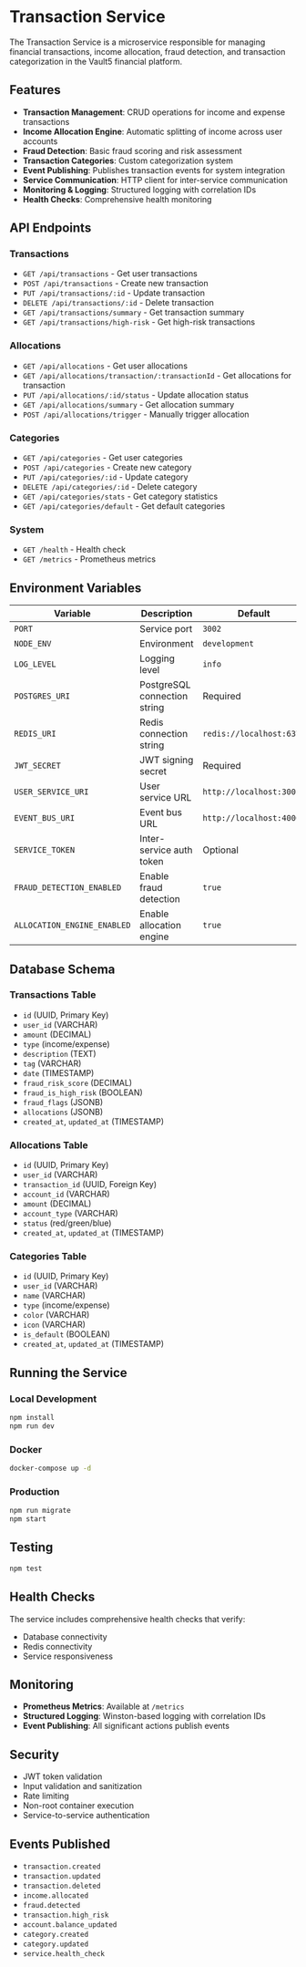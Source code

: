 # Transaction Service

The Transaction Service is a microservice responsible for managing financial transactions, income allocation, fraud detection, and transaction categorization in the Vault5 financial platform.

## Features

- **Transaction Management**: CRUD operations for income and expense transactions
- **Income Allocation Engine**: Automatic splitting of income across user accounts
- **Fraud Detection**: Basic fraud scoring and risk assessment
- **Transaction Categories**: Custom categorization system
- **Event Publishing**: Publishes transaction events for system integration
- **Service Communication**: HTTP client for inter-service communication
- **Monitoring & Logging**: Structured logging with correlation IDs
- **Health Checks**: Comprehensive health monitoring

## API Endpoints

### Transactions
- `GET /api/transactions` - Get user transactions
- `POST /api/transactions` - Create new transaction
- `PUT /api/transactions/:id` - Update transaction
- `DELETE /api/transactions/:id` - Delete transaction
- `GET /api/transactions/summary` - Get transaction summary
- `GET /api/transactions/high-risk` - Get high-risk transactions

### Allocations
- `GET /api/allocations` - Get user allocations
- `GET /api/allocations/transaction/:transactionId` - Get allocations for transaction
- `PUT /api/allocations/:id/status` - Update allocation status
- `GET /api/allocations/summary` - Get allocation summary
- `POST /api/allocations/trigger` - Manually trigger allocation

### Categories
- `GET /api/categories` - Get user categories
- `POST /api/categories` - Create new category
- `PUT /api/categories/:id` - Update category
- `DELETE /api/categories/:id` - Delete category
- `GET /api/categories/stats` - Get category statistics
- `GET /api/categories/default` - Get default categories

### System
- `GET /health` - Health check
- `GET /metrics` - Prometheus metrics

## Environment Variables

| Variable | Description | Default |
|----------|-------------|---------|
| `PORT` | Service port | `3002` |
| `NODE_ENV` | Environment | `development` |
| `LOG_LEVEL` | Logging level | `info` |
| `POSTGRES_URI` | PostgreSQL connection string | Required |
| `REDIS_URI` | Redis connection string | `redis://localhost:6379` |
| `JWT_SECRET` | JWT signing secret | Required |
| `USER_SERVICE_URI` | User service URL | `http://localhost:3001` |
| `EVENT_BUS_URI` | Event bus URL | `http://localhost:4000` |
| `SERVICE_TOKEN` | Inter-service auth token | Optional |
| `FRAUD_DETECTION_ENABLED` | Enable fraud detection | `true` |
| `ALLOCATION_ENGINE_ENABLED` | Enable allocation engine | `true` |

## Database Schema

### Transactions Table
- `id` (UUID, Primary Key)
- `user_id` (VARCHAR)
- `amount` (DECIMAL)
- `type` (income/expense)
- `description` (TEXT)
- `tag` (VARCHAR)
- `date` (TIMESTAMP)
- `fraud_risk_score` (DECIMAL)
- `fraud_is_high_risk` (BOOLEAN)
- `fraud_flags` (JSONB)
- `allocations` (JSONB)
- `created_at`, `updated_at` (TIMESTAMP)

### Allocations Table
- `id` (UUID, Primary Key)
- `user_id` (VARCHAR)
- `transaction_id` (UUID, Foreign Key)
- `account_id` (VARCHAR)
- `amount` (DECIMAL)
- `account_type` (VARCHAR)
- `status` (red/green/blue)
- `created_at`, `updated_at` (TIMESTAMP)

### Categories Table
- `id` (UUID, Primary Key)
- `user_id` (VARCHAR)
- `name` (VARCHAR)
- `type` (income/expense)
- `color` (VARCHAR)
- `icon` (VARCHAR)
- `is_default` (BOOLEAN)
- `created_at`, `updated_at` (TIMESTAMP)

## Running the Service

### Local Development
```bash
npm install
npm run dev
```

### Docker
```bash
docker-compose up -d
```

### Production
```bash
npm run migrate
npm start
```

## Testing

```bash
npm test
```

## Health Checks

The service includes comprehensive health checks that verify:
- Database connectivity
- Redis connectivity
- Service responsiveness

## Monitoring

- **Prometheus Metrics**: Available at `/metrics`
- **Structured Logging**: Winston-based logging with correlation IDs
- **Event Publishing**: All significant actions publish events

## Security

- JWT token validation
- Input validation and sanitization
- Rate limiting
- Non-root container execution
- Service-to-service authentication

## Events Published

- `transaction.created`
- `transaction.updated`
- `transaction.deleted`
- `income.allocated`
- `fraud.detected`
- `transaction.high_risk`
- `account.balance_updated`
- `category.created`
- `category.updated`
- `service.health_check`